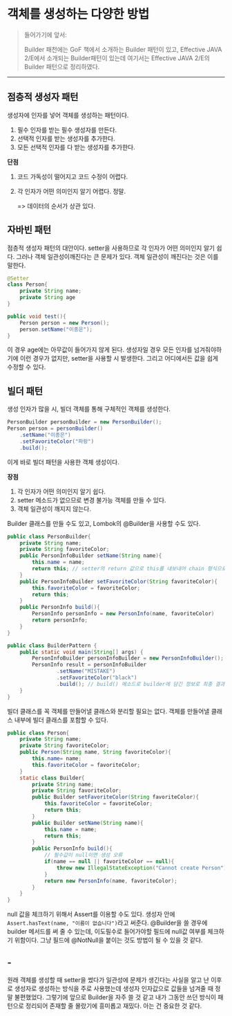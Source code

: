 # 객체를 생성하는 다양한 방법

> 들어가기에 앞서:
>
> Builder 패천에는 GoF 책에서 소개하는 Builder 패턴이 있고, Effective JAVA 2/E에서 소개되는 Builder패턴이 있는데 여기서는 Effective JAVA 2/E의 Builder 패턴으로 정리하였다.



---



## 점층적 생성자 패턴

생성자에 인자를 넣어 객체를 생성하는 패턴이다. 

1. 필수 인자를 받는 필수 생성자를 만든다.
2. 선택적 인자를 받는 생성자를 추가한다.
3. 모든 선택적 인자를 다 받는 생성자를 추가한다.

**단점**

1. 코드 가독성이 떨어지고 코드 수정이 어렵다.

2. 각 인자가 어떤 의미인지 알기 어렵다. 정말.

   => 데이터의 순서가 상관 있다.



## 자바빈 패턴

점층적 생성자 패턴의 대안이다. setter을 사용하므로 각 인자가 어떤 의미인지 알기 쉽다. 그러나 객체 일관성이깨진다는 큰 문제가 있다. 객체 일관성이 깨진다는 것은 이를 말한다.

```java
@Setter
class Person{
    private String name;
    private String age
}

public void test(){
    Person person = new Person();
    person.setName("이종은");
}
```

이 경우 age에는 아무값이 들어가지 않게 된다. 생성자일 경우 모든 인자를 넘겨줘야하기에 이런 경우가 없지만, setter을 사용할 시 발생한다. 그리고 어디에서든 값을 쉽게 수정할 수 있다.



## 빌더 패턴

생성 인자가 많을 시, 빌더 객체를 통해 구체적인 객체를 생성한다.

```java
PersonBuilder personBuilder = new PersonBuilder();
Person person = personBuilder()
    .setName("이종은")
    .setFavoriteColor("파랑")
    .build();
```

이게 바로 빌더 패턴을 사용한 객체 생성이다.

**장점**

1. 각 인자가 어떤 의미인지 알기 쉽다.
2. setter 메소드가 없으므로 변경 불가능 객체를 만들 수 있다.
3. 객체 일관성이 깨지지 않는다.



Builder 클래스를 만들 수도 있고, Lombok의 @Builder을 사용할 수도 있다.



```java
public class PersonBuilder{
    private String name;
    private String favoriteColor;
    public PersonInfoBuilder setName(String name){
        this.name = name;
        return this; // setter의 return 값으로 this를 내보내어 chain 형식으로 메서드를 호출할 수 있게 함
    }
    public PersonInfoBuilder setFavoriteColor(String favoriteColor){
        this.favoriteColor = favoriteColor;
        return this;
    }
    public PersonInfo build(){
        PersonInfo personInfo = new PersonInfo(name, favoriteColor)
        return personInfo; 
    }
}
```

```java
public class BuilderPattern {
    public static void main(String[] args) {
        PersonInfoBuilder personInfoBuilder = new PersonInfoBuilder();
        PersonInfo result = personInfoBuilder
                .setName("MISTAKE")
                .setFavoriteColor("black")
                .build(); // build() 메소드로 builder에 담긴 정보로 최종 결과물을 만들어 반환
    }
}
```



빌더 클래스를 꼭 객체를 만들어낼 클래스와 분리할 필요는 없다.  객체를 만들어낼 클래스 내부에 빌더 클래스를 포함할 수 있다.



```java
public class Person{
    private String name;
    private String favoriteColor;
    public Person(String name, String favoriteColor){
        this.name= name;
        this.favoriteColor = favoriteColor;
    }
 	static class Builder{
        private String name;
        private String favoriteColor;
        public Builder setFavoriteColor(String favoriteColor){
        	this.favoriteColor = favoriteColor;
        	return this;
    	}
        public Builder setName(String name){
        	this.name = name; 
        	return this;
    	}
    	public PersonInfo build(){
        	// 필수값이 null이면 생성 오류
        	if(name == null || favoriteColor == null){
            	throw new IllegalStateException("Cannot create Person");
        	}
        	return new PersonInfo(name, favoriteColor);
    	}
    }   
}
```



null 값을 체크하기 위해서 Assert를 이용할 수도 있다.  생성자 안에 `Assert.hasText(name, "이름이 없습니다")`라고 써준다. @Builder을 쓸 경우에 builder 메서드를 써 줄 수 있는데, 이도필수로 들어가야할 필드에 null값 여부를 체크하기 위함이다. 그냥 필드에 @NotNull을 붙이는 것도 방법이 될 수 있을 것 같다.



## -

원래 객체를 생성할 때 setter을 썼다가 일관성에 문제가 생긴다는 사실을 알고 난 이후로 생성자로 생성하는 방식을 주로 사용했는데 생성자 인자값으로 값들을 넘겨줄 때 정말 불편했었다. 그렇기에 앞으로 Builder을 자주 쓸 것 같고 내가 그동안 쓰던 방식이 패턴으로 정리되어 존재할 줄 몰랐기에 흥미롭고 재밌다. 아는 건 중요한 것 같다.
